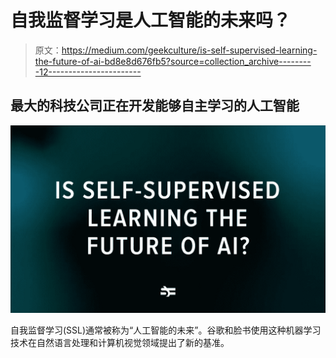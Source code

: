 # 自我监督学习是人工智能的未来吗？

> 原文：<https://medium.com/geekculture/is-self-supervised-learning-the-future-of-ai-bd8e8d676fb5?source=collection_archive---------12----------------------->

## 最大的科技公司正在开发能够自主学习的人工智能

![](img/3202ad4de6db530fe932cd2187b2db20.png)

自我监督学习(SSL)通常被称为“人工智能的未来”。谷歌和脸书使用这种机器学习技术在自然语言处理和计算机视觉领域提出了新的基准。